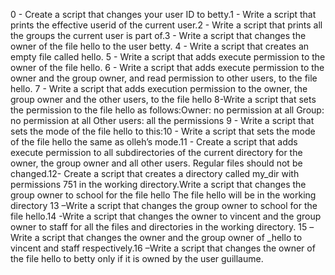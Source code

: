 0 - Create a script that changes your user ID to betty.1 - Write a script that prints the effective userid of the current user.2 - Write a script that prints all the groups the current user is part of.3 - Write a script that changes the owner of the file hello to the user betty. 4 - Write a script that creates an empty file called hello. 5 - Write a script that adds execute permission to the owner of the file hello. 6 - Write a script that adds execute permission to the owner and the group owner, and read permission to other users, to the file hello. 7 - Write a script that adds execution permission to the owner, the group owner and the other users, to the file hello 8-Write a script that sets the permission to the file hello as follows:Owner: no permission at all  Group: no permission at all Other users: all the permissions 9 - Write a script that sets the mode of the file hello to this:10 - Write a script that sets the mode of the file hello the same as olleh’s mode.11 - Create a script that adds execute permission to all subdirectories of the current directory for the owner, the group owner and all other users. Regular files should not be changed.12- Create a script that creates a directory called my_dir with permissions 751 in the working directory.Write a script that changes the group owner to school for the file hello
The file hello will be in the working directory 13 –Write a script that changes the group owner to school for the file hello.14 -Write a script that changes the owner to vincent and the group owner to staff for all the files and directories in the working directory.
15 –Write a script that changes the owner and the group owner of _hello to vincent and staff respectively.16 –Write a script that changes the owner of the file hello to betty only if it is owned by the user guillaume.
